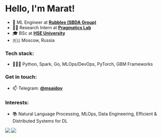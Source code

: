 # Hello, I'm Marat!
- 🔭 ML Engineer at [**Rubbles (SBDA Group)**](https://sbdagroup.com/)
- 👨‍🔬 Research Intern at [**Pragmatics Lab**](https://cs.hse.ru/ai/computational-pragmatics/)
- 🎓 BSc at [**HSE University**](https://www.hse.ru/)
- 🇷🇺 Moscow, Russia

### Tech stack:
- 🧑🏻‍💻 Python, Spark, Go, MLOps/DevOps, PyTorch, GBM Frameworks

### Get in touch:
- 📫 Telegram: [**@msaidov**](https://t.me/msaidov)

### Interests:

- 📚 Natural Language Processing, MLOps, Data Engineering, Efficient & Distributed Systems for DL

<a href="https://github.com/MaratSaidov"> 
  <img align="left" src="https://github-readme-stats.vercel.app/api?username=MaratSaidov&show_icons=true&count_private=true&theme=tokyonight&hide_border=true&include_all_commits=true"/> 
   <img align="left" src="https://github-readme-stats.vercel.app/api/top-langs/?username=MaratSaidov&hide_border=true&langs_count=3&theme=tokyonight&hide=java,tex,makefile,html"/>
</a>
